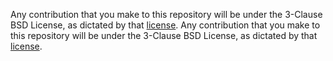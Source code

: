 Any contribution that you make to this repository will
be under the 3-Clause BSD License, as dictated by that
[license](https://opensource.org/licenses/BSD-3-Clause).
                                                                                                                                                                                                                                                                                                                                                                                                                                                                                                                                                       Any contribution that you make to this repository will
be under the 3-Clause BSD License, as dictated by that
[license](https://opensource.org/licenses/BSD-3-Clause).
